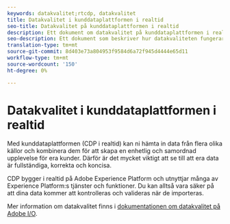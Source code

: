 ```yaml
---
keywords: datakvalitet;rtcdp, datakvalitet
title: Datakvalitet i kunddataplattformen i realtid
seo-title: Datakvalitet på kunddataplattformen i realtid
description: Ett dokument om datakvalitet på kunddataplattformen i realtid
seo-description: Ett dokument som beskriver hur datakvaliteten fungerar genom batch- och datainmatning på kunddataplattformen i realtid
translation-type: tm+mt
source-git-commit: 8d403e73a804953f9584d6a72f945d4444e65d11
workflow-type: tm+mt
source-wordcount: '150'
ht-degree: 0%

---
```



# Datakvalitet i kunddataplattformen i realtid

Med kunddataplattformen (CDP i realtid) kan ni hämta in data från flera olika källor och kombinera dem för att skapa en enhetlig och samordnad upplevelse för era kunder. Därför är det mycket viktigt att se till att era data är fullständiga, korrekta och koncisa.

CDP bygger i realtid på Adobe Experience Platform och utnyttjar många av Experience Platform:s tjänster och funktioner. Du kan alltså vara säker på att dina data kommer att kontrolleras och valideras när de importeras.

Mer information om datakvalitet finns i [dokumentationen om datakvalitet på Adobe I/O](../../ingestion/quality/overview.md).